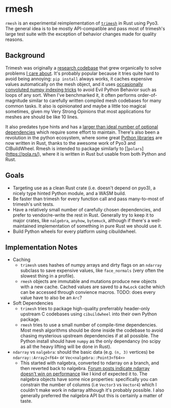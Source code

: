 # rmesh

`rmesh` is an experimental reimplementation of [`trimesh`](https://trimesh.org) in Rust using Pyo3. The general idea is to be mostly API-compatible and pass most of trimesh's large test suite with the exception of behavior changes made for quality reasons. 

## Background

Trimesh was originally a [research codebase](https://github.com/mikedh/ifab_archive) that grew organically to solve problems [I care about](https://carvewizard.com). It's probably popular because it tries quite hard to avoid being annoying: `pip install` always works, it caches expensive values automatically on the mesh object, and it uses [occasionally convoluted numpy indexing tricks](https://github.com/mikedh/trimesh/blob/4c83215f3ad749c4d4596598dbb6bcc26c0647cf/trimesh/exchange/obj.py#L137-L151) to avoid Evil Python Behavior such as loops of any sort. When I've benchmarked it, it often performs order-of-magnitude similar to carefully written compiled mesh codebases for many common tasks. It also is opinionated and maybe a little too magical sometimes, given my Very Strong Opinions that most applications for meshes are should be like 10 lines. 

It also predates type hints and has a [larger than ideal number of optional dependencies](https://trimesh.org/install.html#dependency-overview) which require some effort to maintain. There's also been a revolution in the python ecosystem, where some great [Python libraries](https://github.com/astral-sh/ruff) are now written in Rust, thanks to the awesome work of Pyo3 and CIBuildWheel. Rmesh is intended to package similarly to []`polars`](https://pola.rs/), where it is written in Rust but usable from both Python and Rust.


## Goals
- Targeting use as a clean Rust crate  (i.e. doesn't depend on pyo3), a nicely type hinted Python module, and a WASM build.
- Be faster than trimesh for every function call and pass many-to-most of trimesh's unit tests.
- Have a relatively small number of carefully chosen dependencies, and prefer to vendor/re-write the rest in Rust. Generally try to keep it to major crates, like `nalgebra`, `anyhow`, `bytemuck`, although if there's a well-maintained implementation of something in pure Rust we should use it.
- Build Python wheels for every platform using cibuildwheel.


## Implementation Notes

- Caching
  - `trimesh` uses hashes of numpy arrays and dirty flags on an `ndarray` subclass to save expensive values, like `face_normals` (very often the slowest thing in a profile).
  - `rmesh` objects are immutable and mutations produce new objects with a new cache. Cached values are saved to a `RwLock` cache which can be accessed through convience macros. TODO: does every value have to also be an `Arc`?
- Soft Dependencies
  - `trimesh` tries to package high-quality preferrably header-only upstream C codebases using `cibuildwheel` into their own Python package.
  - `rmesh` tries to use a small number of compile-time dependencies. Most mesh algorithms should be done inside the codebase to avoid chasing mysterious upstream dependencies if at all possible. The Python install should have `numpy` as the only dependancy (no scipy as all the heavy lifting will be done in Rust). 
- `ndarray` vs `nalgebra`: should the basic data (e.g. `(n, 3)` vertices) be `ndarray::Array2<f64>` or `Vec<nalgebra::Point3<f64>>`
  - This started with nalgebra, converted to ndarray on a branch, and then reverted back to nalgebra. [Forum posts indicate ndarray doesn't win on performance](https://users.rust-lang.org/t/is-it-possible-to-improve-ndarray-performance-vs-nalgebra/94114) like I kind of expected it to. The nalgebra objects have some nice properties: specifically you can constrain the number of columns (i.e `Vector3` vs `Vector4`) which I couldn't make work in ndarray although it's probably possible. I also generally preferred the nalgebra API but this is certainly a matter of taste.
